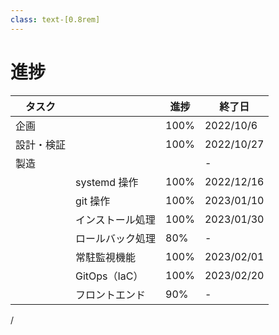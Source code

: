 ```yaml
---
class: text-[0.8rem]
---
```


# 進捗

| タスク | | 進捗 | 終了日 |
|-|-|-|-|
| 企画 || <span class="text-green-500">100%</span> | 2022/10/6 |
| 設計・検証 || <span class="text-green-500">100%</span> | 2022/10/27 |
| 製造 ||| - |
|| systemd 操作 | <span class="text-green-500">100%</span> | 2022/12/16 |
|| git 操作 | <span class="text-green-500">100%</span> | 2023/01/10 |
|| インストール処理 | <span class="text-green-500">100%</span> | 2023/01/30 |
|| ロールバック処理 | <span class="text-orange-500">80%</span> | - |
|| 常駐監視機能 | <span class="text-green-500">100%</span> | 2023/02/01 |
|| GitOps（IaC） | <span class="text-green-500">100%</span> | 2023/02/20 |
|| フロントエンド | <span class="text-lime-500">90%</span> | - |

<div
  class="absolute bottom-[1rem] right-[1rem] text-[1rem]"
>
  <SlideCurrentNo /> / <SlidesTotal />
</div>